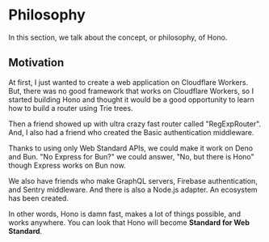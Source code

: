 # Philosophy

In this section, we talk about the concept, or philosophy, of Hono.

## Motivation

At first, I just wanted to create a web application on Cloudflare Workers.
But, there was no good framework that works on Cloudflare Workers,
so I started building Hono and thought it would be a good opportunity to learn how to build a router using Trie trees.

Then a friend showed up with ultra crazy fast router called "RegExpRouter".
And, I also had a friend who created the Basic authentication middleware.

Thanks to using only Web Standard APIs, we could make it work on Deno and Bun. "No Express for Bun?" we could answer, "No, but there is Hono" though Express works on Bun now.

We also have friends who make GraphQL servers, Firebase authentication, and Sentry middleware.
And there is also a Node.js adapter.
An ecosystem has been created.

In other words, Hono is damn fast, makes a lot of things possible, and works anywhere.
You can look that Hono will become **Standard for Web Standard**.
